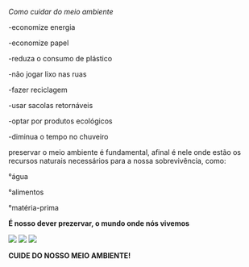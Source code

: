 <!doctype Html>
<html charset="utf-8">
<head>
<title>conscientização sobre o meio ambiente</title>
</head>
<body>
<p><em>Como cuidar do meio ambiente</p></em>
<p>-economize energia</p>
<p>-economize papel</p>
<p>-reduza o consumo de plástico</p>
<p>-não jogar lixo nas ruas</p
<p>-fazer reciclagem</p>
<p>-usar sacolas retornáveis</p>
<p>-optar por produtos ecológicos</p>
<p>-diminua o tempo no chuveiro</p>
<title>5 de junho: dia mundial do meio ambiente</title>
<p> preservar o meio ambiente é fundamental, afinal é nele onde estão os recursos naturais necessários para a nossa sobrevivência, como:
<p>°água</p>
<p>°alimentos</p>
<p>°matéria-prima</p>
<p><strong>É nosso dever prezervar, o mundo onde nós vivemos</strong></p>
<img src="meio ambiente.jpg"</img>
<img src="agua.webp"></img>
<img src="arvore.jpg">
<p><strong>CUIDE DO NOSSO MEIO AMBIENTE!</strong></p>
</body>
